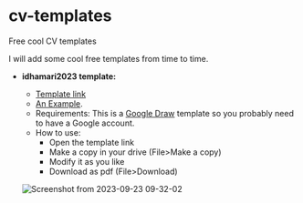 # cv-templates
Free cool CV templates

I will add some cool free templates from time to time. 

* **idhamari2023 template:**
   - [Template link](https://docs.google.com/drawings/d/1H8q3uwbZO1wbq388jmquSdx8Uix5P-Zrq-lJ_0DcYbs/edit?usp=sharing)
   - [An Example](https://idhamari.com/cv). 
   - Requirements: This is  a [Google Draw](https://www.youtube.com/watch?v=MWHVchoTlik) template so you probably need to have a Google account.
   - How to use:
      -  Open the template link
      -  Make a copy in your drive (File>Make a copy)
      -  Modify it as you like
      -  Download as pdf (File>Download)

   ![Screenshot from 2023-09-23 09-32-02](https://github.com/idhamari/cv-templates/assets/28802516/cee38c30-4e63-45f7-a34e-f47997b7ecef)




